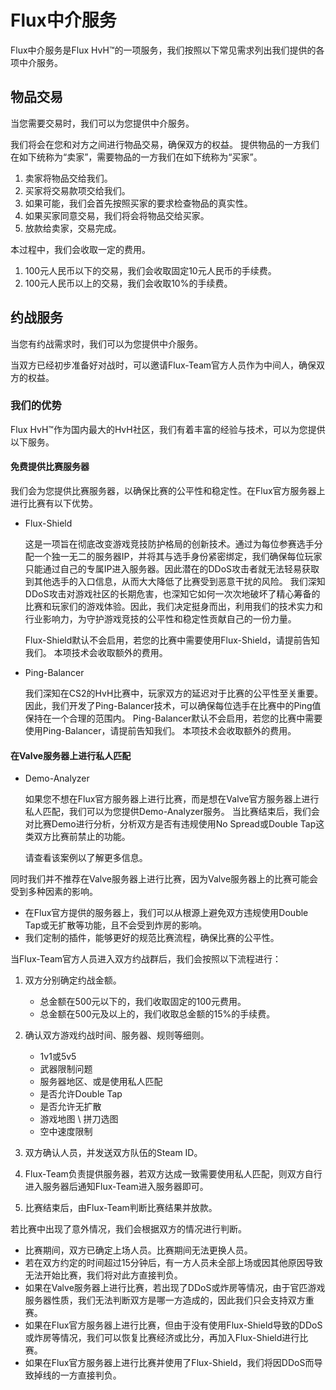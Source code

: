 # Flux中介服务

Flux中介服务是Flux HvH™的一项服务，我们按照以下常见需求列出我们提供的各项中介服务。

## 物品交易
当您需要交易时，我们可以为您提供中介服务。

我们将会在您和对方之间进行物品交易，确保双方的权益。
提供物品的一方我们在如下统称为“卖家”，需要物品的一方我们在如下统称为“买家”。

1. 卖家将物品交给我们。
2. 买家将交易款项交给我们。
3. 如果可能，我们会首先按照买家的要求检查物品的真实性。
4. 如果买家同意交易，我们将会将物品交给买家。
5. 放款给卖家，交易完成。

本过程中，我们会收取一定的费用。

1. 100元人民币以下的交易，我们会收取固定10元人民币的手续费。
2. 100元人民币以上的交易，我们会收取10%的手续费。

## 约战服务
当您有约战需求时，我们可以为您提供中介服务。

当双方已经初步准备好对战时，可以邀请Flux-Team官方人员作为中间人，确保双方的权益。

### 我们的优势
Flux HvH™作为国内最大的HvH社区，我们有着丰富的经验与技术，可以为您提供以下服务。

#### 免费提供比赛服务器
我们会为您提供比赛服务器，以确保比赛的公平性和稳定性。在Flux官方服务器上进行比赛有以下优势。

- Flux-Shield

    这是一项旨在彻底改变游戏竞技防护格局的创新技术。通过为每位参赛选手分配一个独一无二的服务器IP，并将其与选手身份紧密绑定，我们确保每位玩家只能通过自己的专属IP进入服务器。因此潜在的DDoS攻击者就无法轻易获取到其他选手的入口信息，从而大大降低了比赛受到恶意干扰的风险。
    我们深知DDoS攻击对游戏社区的长期危害，也深知它如何一次次地破坏了精心筹备的比赛和玩家们的游戏体验。因此，我们决定挺身而出，利用我们的技术实力和行业影响力，为守护游戏竞技的公平性和稳定性贡献自己的一份力量。
    
    Flux-Shield默认不会启用，若您的比赛中需要使用Flux-Shield，请提前告知我们。
    本项技术会收取额外的费用。

- Ping-Balancer

   我们深知在CS2的HvH比赛中，玩家双方的延迟对于比赛的公平性至关重要。
   因此，我们开发了Ping-Balancer技术，可以确保每位选手在比赛中的Ping值保持在一个合理的范围内。
   Ping-Balancer默认不会启用，若您的比赛中需要使用Ping-Balancer，请提前告知我们。
   本项技术会收取额外的费用。

#### 在Valve服务器上进行私人匹配

- Demo-Analyzer

    如果您不想在Flux官方服务器上进行比赛，而是想在Valve官方服务器上进行私人匹配，我们可以为您提供Demo-Analyzer服务。
    当比赛结束后，我们会对比赛Demo进行分析，分析双方是否有违规使用No Spread或Double Tap这类双方比赛前禁止的功能。
    
    请查看该案例以了解更多信息。

同时我们并不推荐在Valve服务器上进行比赛，因为Valve服务器上的比赛可能会受到多种因素的影响。

- 在Flux官方提供的服务器上，我们可以从根源上避免双方违规使用Double Tap或无扩散等功能，且不会受到炸房的影响。
- 我们定制的插件，能够更好的规范比赛流程，确保比赛的公平性。

当Flux-Team官方人员进入双方约战群后，我们会按照以下流程进行：

1. 双方分别确定约战金额。

     - 总金额在500元以下的，我们收取固定的100元费用。
     - 总金额在500元及以上的，我们收取总金额的15%的手续费。
   
2. 确认双方游戏约战时间、服务器、规则等细则。
     - 1v1或5v5
     - 武器限制问题
     - 服务器地区、或是使用私人匹配
     - 是否允许Double Tap
     - 是否允许无扩散
     - 游戏地图 \ 拼刀选图
     - 空中速度限制
3. 双方确认人员，并发送双方队伍的Steam ID。 
4. Flux-Team负责提供服务器，若双方达成一致需要使用私人匹配，则双方自行进入服务器后通知Flux-Team进入服务器即可。
5. 比赛结束后，由Flux-Team判断比赛结果并放款。

若比赛中出现了意外情况，我们会根据双方的情况进行判断。

- 比赛期间，双方已确定上场人员。比赛期间无法更换人员。
- 若在双方约定的时间超过15分钟后，有一方人员未全部上场或因其他原因导致无法开始比赛，我们将对此方直接判负。
- 如果在Valve服务器上进行比赛，若出现了DDoS或炸房等情况，由于官匹游戏服务器性质，我们无法判断双方是哪一方造成的，因此我们只会支持双方重赛。
- 如果在Flux官方服务器上进行比赛，但由于没有使用Flux-Shield导致的DDoS或炸房等情况，我们可以恢复比赛经济或比分，再加入Flux-Shield进行比赛。
- 如果在Flux官方服务器上进行比赛并使用了Flux-Shield，我们将因DDoS而导致掉线的一方直接判负。